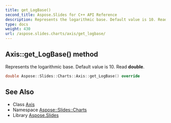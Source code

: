 ```yaml
---
title: get_LogBase()
second_title: Aspose.Slides for C++ API Reference
description: Represents the logarithmic base. Default value is 10. Read double.
type: docs
weight: 430
url: /aspose.slides.charts/axis/get_logbase/
---
```

## Axis::get_LogBase() method


Represents the logarithmic base. Default value is 10. Read **double**.

```cpp
double Aspose::Slides::Charts::Axis::get_LogBase() override
```

## See Also

* Class [Axis](../)
* Namespace [Aspose::Slides::Charts](../../)
* Library [Aspose.Slides](../../../)